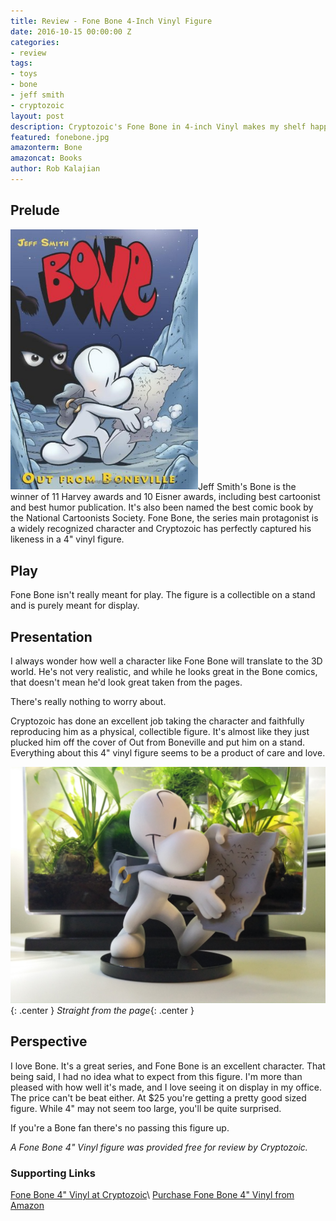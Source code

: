 ```yaml
---
title: Review - Fone Bone 4-Inch Vinyl Figure
date: 2016-10-15 00:00:00 Z
categories:
- review
tags:
- toys
- bone
- jeff smith
- cryptozoic
layout: post
description: Cryptozoic's Fone Bone in 4-inch Vinyl makes my shelf happy.
featured: fonebone.jpg
amazonterm: Bone
amazoncat: Books
author: Rob Kalajian
---
```


<h2>Prelude</h2>

<img src="/images/bone/boneville.jpg" alt="Bone Cover" width="300" class="float-right"/>Jeff Smith's Bone is the winner of 11 Harvey awards and 10 Eisner awards, including best cartoonist and best humor publication. It's also been named the best comic book by the National Cartoonists Society.  Fone Bone, the series main protagonist is a widely recognized character and Cryptozoic has perfectly captured his likeness in a 4" vinyl figure.

<h2>Play</h2>

Fone Bone isn't really meant for play. The figure is a collectible on a stand and is purely meant for display.

<h2>Presentation</h2>

I always wonder how well a character like Fone Bone will translate to the 3D world. He's not very realistic, and while he looks great in the Bone comics, that doesn't mean he'd look great taken from the pages.

There's really nothing to worry about.

Cryptozoic has done an excellent job taking the character and faithfully reproducing him as a physical, collectible figure. It's almost like they just plucked him off the cover of Out from Boneville and put him on a stand. Everything about this 4" vinyl figure seems to be a product of care and love.

![Fone Bone](/images/bone/fone.jpg){: .center }
*Straight from the page*{: .center }

<h2>Perspective</h2>

I love Bone. It's a great series, and Fone Bone is an excellent character. That being said, I had no idea what to expect from this figure. I'm more than pleased with how well it's made, and I love seeing it on display in my office. The price can't be beat either. At $25 you're getting a pretty good sized figure. While 4" may not seem too large, you'll be quite surprised.

If you're a Bone fan there's no passing this figure up.

*A Fone Bone 4" Vinyl figure was provided free for review by Cryptozoic.*

<h3>Supporting Links</h3>

[Fone Bone 4" Vinyl at Cryptozoic](https://cryptozoic.com/fone-bone-4-vinyl-figure)\\
[Purchase Fone Bone 4" Vinyl from Amazon](https://www.amazon.com/gp/product/B01BGI8PGU/ref=as_li_tl?ie=UTF8&camp=1789&creative=9325&creativeASIN=B01BGI8PGU&linkCode=as2&tag=pawnsperspect-20&linkId=5732c0a279fde41d05084e68abad9638)
